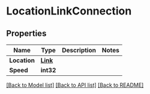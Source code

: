 # LocationLinkConnection

## Properties

Name | Type | Description | Notes
------------ | ------------- | ------------- | -------------
**Location** | [**Link**](Link.md) |  | 
**Speed** | **int32** |  | 

[[Back to Model list]](../README.md#documentation-for-models) [[Back to API list]](../README.md#documentation-for-api-endpoints) [[Back to README]](../README.md)


